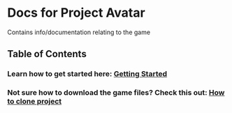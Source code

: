 # Docs for Project Avatar
Contains info/documentation relating to the game

## Table of Contents

### Learn how to get started here: [Getting Started](https://github.com/mtsac-cs/Project-Avatar/blob/main/Docs/Getting%20Started.md)

### Not sure how to download the game files? Check this out: [How to clone project](https://github.com/mtsac-cs/Project-Avatar/blob/main/Docs/How%20to%20clone%20project.md)
